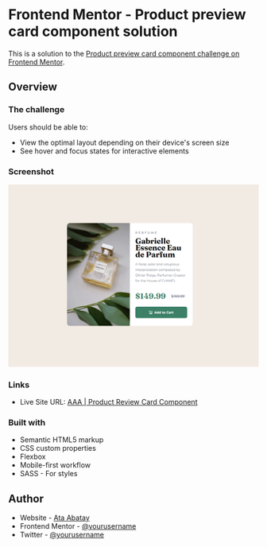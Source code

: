 # Frontend Mentor - Product preview card component solution

This is a solution to the [Product preview card component challenge on Frontend Mentor](https://www.frontendmentor.io/challenges/product-preview-card-component-GO7UmttRfa).

## Overview

### The challenge

Users should be able to:

- View the optimal layout depending on their device's screen size
- See hover and focus states for interactive elements

### Screenshot

![alt text](image.png)

### Links

- Live Site URL: [AAA | Product Review Card Component](https://your-live-site-url.com)

### Built with

- Semantic HTML5 markup
- CSS custom properties
- Flexbox
- Mobile-first workflow
- SASS - For styles

## Author

- Website - [Ata Abatay](https://www.ataabatay.com)
- Frontend Mentor - [@yourusername](https://www.frontendmentor.io/profile/yourusername)
- Twitter - [@yourusername](https://www.twitter.com/yourusername)